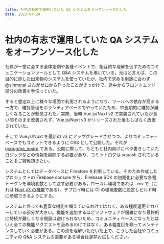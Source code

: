 ```yaml
---
title: 社内の有志で運用していた QA システムをオープンソース化した
date: 2023-04-24
---
```


# 社内の有志で運用していた QA システムをオープンソース化した

社員が一堂に会する全体定例や各種イベントで、相互的な理解を促すためのコミュニケーションツールとして Q&A システムを用いている。元はと言えば、この目的に即した出来物のシステムを使っていたが、社内で求める用途に合わず [@sinmetal](https://twitter.com/sinmetal) さんがゼロから作ったことがきっかけで、途中からフロントエンド部分の改善を手伝っていた。

すると想定以上に様々な場面で利用されるようになり、ツールへの依存が高まる一方で、維持管理をボランティアベースでやっていたため、中長期的に維持が難しくなることが懸念された。実際、当時 Vue.js/Nuxt v2 で実装されていたが長い間そのまま改善されず、Vue.js/Nuxt v3 がリリースされた後もしばらく放置されていた。

そこで Vue.js/Nuxt を最新の v3 にアップグレードさせつつ、よりコミュニティベースでもコミットできるように OSS として公開した。それが [gcpug/qa_board](https://github.com/gcpug/qa_board) である。公開に際して、もともと社内向けにベタ書きしていたロジックなどの情報を削除する必要があり、コミットログは squash されていることをご容赦頂きたい。

システムとしてはデータベースに Firestore を利用している。そのため作成したプロジェクトの Firebase console から、Firebase SDK の初期化に必要な各種トークンを環境変数として渡す必要がある。ローカル環境であれば `.env` で（これは [Nuxt v3 の機能](https://nuxt.com/docs/guide/directory-structure/env#env-file)である）、デプロイ時には CI の環境変数に設定しビルド時に参照できるようにする。

システムと言っても豊富な機能を備えているわけではなく、ある程度運用でカバーしている部分が大きい。機能を追加するほどソフトウェアが複雑になり最終的に持続が難しくなる側面は避けられないため、コミュニティベースになったとはいえ全ての機能リクエストを汲めるわけではなく、ある程度目を瞑ってメンテナンスしていく必要がある。この点を理解いただいた上で、こうした会社やコミュニティの Q&A システムの需要がある場合は是非お試しください。
